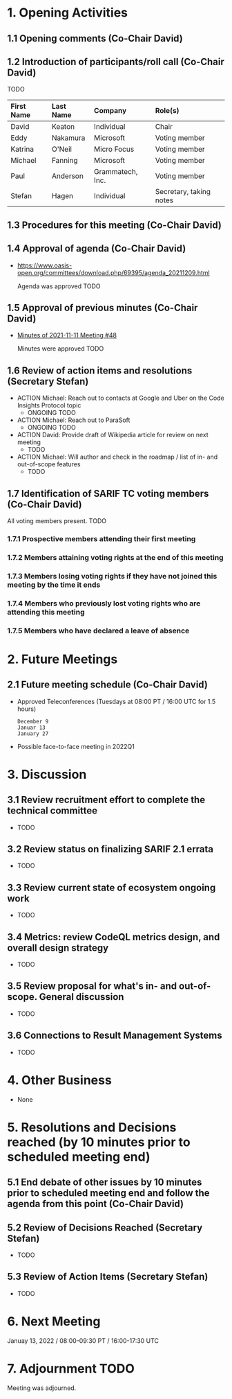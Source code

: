 # 1. Opening Activities

## 1.1 Opening comments (Co-Chair David)

## 1.2 Introduction of participants/roll call (Co-Chair David)

TODO

| First Name | Last Name | Company          | Role(s)                 |
| :--------- | :-------- | :--------------- | :---------------------- |
| David      | Keaton    | Individual       | Chair                   |
| Eddy       | Nakamura  | Microsoft        | Voting member           |
| Katrina    | O'Neil    | Micro Focus      | Voting member           |
| Michael    | Fanning   | Microsoft        | Voting member           |
| Paul       | Anderson  | Grammatech, Inc. | Voting member           |
| Stefan     | Hagen     | Individual       | Secretary, taking notes |

## 1.3 Procedures for this meeting (Co-Chair David)

## 1.4 Approval of agenda (Co-Chair David)

* https://www.oasis-open.org/committees/download.php/69395/agenda_20211209.html

  Agenda was approved TODO

## 1.5 Approval of previous minutes (Co-Chair David)

* [Minutes of 2021-11-11 Meeting #48](https://www.oasis-open.org/committees/document.php?document_id=69391&wg_abbrev=sarif)

  Minutes were approved TODO

## 1.6 Review of action items and resolutions (Secretary Stefan)

* ACTION Michael: Reach out to contacts at Google and Uber on the Code Insights Protocol topic 
  - ONGOING TODO
* ACTION Michael: Reach out to ParaSoft
  - ONGOING TODO
* ACTION David: Provide draft of Wikipedia article for review on next meeting
  - TODO
* ACTION Michael: Will author and check in the roadmap / list of in- and out-of-scope features
  - TODO
 
## 1.7 Identification of SARIF TC voting members (Co-Chair David)

All voting members present. TODO

### 1.7.1 Prospective members attending their first meeting

### 1.7.2 Members attaining voting rights at the end of this meeting

### 1.7.3 Members losing voting rights if they have not joined this meeting by the time it ends

### 1.7.4 Members who previously lost voting rights who are attending this meeting

### 1.7.5 Members who have declared a leave of absence

# 2. Future Meetings

## 2.1 Future meeting schedule (Co-Chair David)

* Approved Teleconferences (Tuesdays at 08:00 PT / 16:00 UTC for 1.5 hours)
  ```
  December 9
  Januar 13
  January 27
  ```
* Possible face-to-face meeting in 2022Q1

# 3. Discussion
 
## 3.1 Review recruitment effort to complete the technical committee

* TODO

## 3.2 Review status on finalizing SARIF 2.1 errata

* TODO

## 3.3 Review current state of ecosystem ongoing work

* TODO
## 3.4 Metrics: review CodeQL metrics design, and overall design strategy

* TODO

## 3.5 Review proposal for what's in- and out-of-scope. General discussion

* TODO

## 3.6 Connections to Result Management Systems

* TODO

# 4. Other Business

* None

# 5. Resolutions and Decisions reached (by 10 minutes prior to scheduled meeting end)

## 5.1 End debate of other issues by 10 minutes prior to scheduled meeting end and follow the agenda from this point (Co-Chair David)

## 5.2 Review of Decisions Reached (Secretary Stefan)

* TODO

## 5.3 Review of Action Items (Secretary Stefan)

* TODO

# 6. Next Meeting

Januay 13, 2022 / 08:00-09:30 PT / 16:00-17:30 UTC

# 7. Adjournment TODO

Meeting was adjourned.
